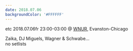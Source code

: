 ```yaml
---
date: 2018.07.06
backgroundColor: '#FFFFFF'
---
```


etc 2018.07.06fr 23:00-03:00 @ [WNUR](http://www.wnur.org/), Evanston-Chicago  

Zaika, DJ Miguels, Wagner & Schwabe...  
no setlists